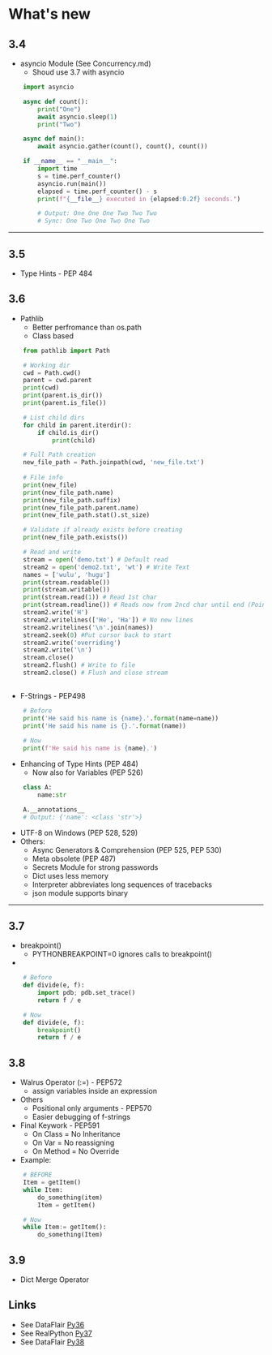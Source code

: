 What's new
===============

## 3.4
* asyncio Module (See Concurrency.md)
  * Shoud use 3.7 with asyncio

```python
    import asyncio

    async def count():
        print("One")
        await asyncio.sleep(1)
        print("Two")

    async def main():
        await asyncio.gather(count(), count(), count())

    if __name__ == "__main__":
        import time
        s = time.perf_counter()
        asyncio.run(main())
        elapsed = time.perf_counter() - s
        print(f"{__file__} executed in {elapsed:0.2f} seconds.")

        # Output: One One One Two Two Two
        # Sync: One Two One Two One Two
```
***
## 3.5
* Type Hints - PEP 484 

## 3.6
* Pathlib
    * Better perfromance than os.path
    * Class based

```python
    from pathlib import Path

    # Working dir
    cwd = Path.cwd()
    parent = cwd.parent
    print(cwd)
    print(parent.is_dir())
    print(parent.is_file())

    # List child dirs
    for child in parent.iterdir():
        if child.is_dir()
            print(child)

    # Full Path creation
    new_file_path = Path.joinpath(cwd, 'new_file.txt')
    
    # File info
    print(new_file)
    print(new_file_path.name)
    print(new_file_path.suffix)
    print(new_file_path.parent.name)
    print(new_file_path.stat().st_size)

    # Validate if already exists before creating
    print(new_file_path.exists())

    # Read and write
    stream = open('demo.txt') # Default read
    stream2 = open('demo2.txt', 'wt') # Write Text
    names = ['wulu', 'hugu']
    print(stream.readable())
    print(stream.writable())
    print(stream.read(1)) # Read 1st char
    print(stream.readline()) # Reads now from 2ncd char until end (Pointer)
    stream2.write('H')
    stream2.writelines(['He', 'Ha']) # No new lines
    stream2.writelines('\n'.join(names))
    stream2.seek(0) #Put cursor back to start
    stream2.write('overriding')
    stream2.write('\n')
    stream.close()
    stream2.flush() # Write to file
    stream2.close() # Flush and close stream
    
```

* F-Strings - PEP498
```python
    # Before
    print('He said his name is {name}.'.format(name=name))
    print('He said his name is {}.'.format(name))
    
    # Now
    print(f'He said his name is {name}.')
```



* Enhancing of Type Hints (PEP 484)
  * Now also for Variables (PEP 526)

```python
    class A:
        name:str

    A.__annotations__
    # Output: {'name': <class 'str'>}
```

* UTF-8 on Windows (PEP 528, 529)
* Others:
  * Async Generators & Comprehension (PEP 525, PEP 530)
  * Meta obsolete (PEP 487)
  * Secrets Module for strong passwords
  * Dict uses less memory
  * Interpreter abbreviates long sequences of tracebacks
  * json module supports binary

***

## 3.7
* breakpoint()
  * PYTHONBREAKPOINT=0 ignores calls to breakpoint()
* 

```python
    # Before
    def divide(e, f):
        import pdb; pdb.set_trace()
        return f / e

    # Now
    def divide(e, f):
        breakpoint()
        return f / e

```

## 3.8
* Walrus Operator (:=) - PEP572
  * assign variables inside an expression
* Others
  * Positional only arguments - PEP570
  * Easier debugging of f-strings 
* Final Keywork - PEP591
  * On Class = No Inheritance
  * On Var = No reassigning
  * On Method = No Override 
* Example:

```python
    # BEFORE
    Item = getItem()
    while Item:
        do_something(item)
        Item = getItem()

    # Now
    while Item:= getItem():
        do_something(Item)
```


## 3.9
* Dict Merge Operator


## Links
* See DataFlair [Py36](https://data-flair.training/blogs/whats-new-in-python-3-6/)
* See RealPython [Py37](https://realpython.com/python37-new-features/)
* See DataFlair [Py38](https://data-flair.training/blogs/whats-new-in-python/)